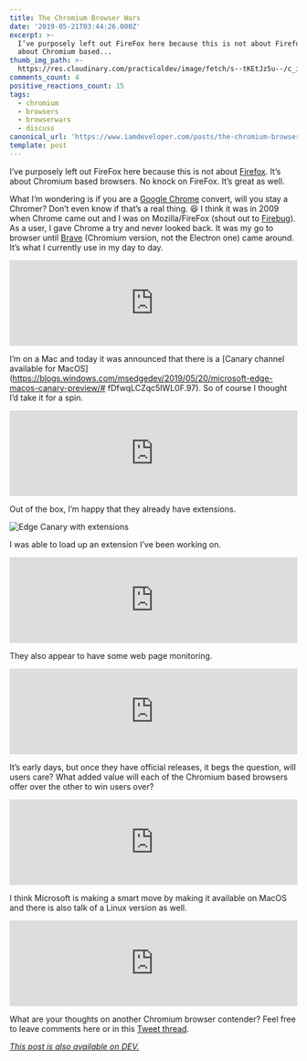 ```yaml
---
title: The Chromium Browser Wars
date: '2019-05-21T03:44:26.000Z'
excerpt: >-
  I’ve purposely left out FireFox here because this is not about Firefox. It’s
  about Chromium based...
thumb_img_path: >-
  https://res.cloudinary.com/practicaldev/image/fetch/s--tKEtJz5u--/c_imagga_scale,f_auto,fl_progressive,h_420,q_66,w_1000/https://media.giphy.com/media/xT0xemNCRU4TRrGDAI/giphy.gif
comments_count: 4
positive_reactions_count: 15
tags:
  - chromium
  - browsers
  - browserwars
  - discuss
canonical_url: 'https://www.iamdeveloper.com/posts/the-chromium-browser-wars-51oc/'
template: post
---
```


I’ve purposely left out FireFox here because this is not about [Firefox](https://www.mozilla.org/en-CA/firefox/new/). It’s about Chromium based browsers. No knock on FireFox. It’s great as well.

What I’m wondering is if you are a [Google Chrome](https://www.google.com/chrome) convert, will you stay a Chromer? Don’t even know if that’s a real thing. 😆 I think it was in 2009 when Chrome came out and I was on Mozilla/FireFox (shout out to [Firebug](https://getfirebug.com)). As a user, I gave Chrome a try and never looked back. It was my go to browser until [Brave](http://brave.com/) (Chromium version, not the Electron one) came around. It’s what I currently use in my day to day.

<iframe class="liquidTag" src="https://dev.to/embed/twitter?args=1083189063207845890" style="border: 0; width: 100%;"></iframe>

I’m on a Mac and today it was announced that there is a [Canary channel available for MacOS](https://blogs.windows.com/msedgedev/2019/05/20/microsoft-edge-macos-canary-preview/# fDfwqLCZqc5IWL0F.97). So of course I thought I’d take it for a spin.

<iframe class="liquidTag" src="https://dev.to/embed/twitter?args=1130673501738807296" style="border: 0; width: 100%;"></iframe>

Out of the box, I’m happy that they already have extensions.

![Edge Canary with extensions](https://thepracticaldev.s3.amazonaws.com/i/xoggtke4g3vbfegr2bz3.png)

I was able to load up an extension I’ve been working on.

<iframe class="liquidTag" src="https://dev.to/embed/link?args=https%3A%2F%2Fdev.to%2Fnickytonline%2Fan-a11y-extension-coming-to-a-browser-near-you-1mg2" style="border: 0; width: 100%;"></iframe>

They also appear to have some web page monitoring.

<iframe class="liquidTag" src="https://dev.to/embed/twitter?args=1130675159474626565" style="border: 0; width: 100%;"></iframe>

It’s early days, but once they have official releases, it begs the question, will users care? What added value will each of the Chromium based browsers offer over the other to win users over?

<iframe class="liquidTag" src="https://dev.to/embed/twitter?args=1130675153132822530" style="border: 0; width: 100%;"></iframe>

I think Microsoft is making a smart move by making it available on MacOS and there is also talk of a Linux version as well.

<iframe class="liquidTag" src="https://dev.to/embed/twitter?args=1130558708193288192" style="border: 0; width: 100%;"></iframe>

What are your thoughts on another Chromium browser contender? Feel free to leave comments here or in this [Tweet thread](https://twitter.com/nickytonline/status/1130673501738807296).

_[This post is also available on DEV.](https://dev.to/nickytonline/the-chromium-browser-wars-51oc)_

<script>
const parent = document.getElementsByTagName('head')[0];
const script = document.createElement('script');
script.type = 'text/javascript';
script.src = 'https://cdnjs.cloudflare.com/ajax/libs/iframe-resizer/4.1.1/iframeResizer.min.js';
script.charset = 'utf-8';
script.onload = function() {
    window.iFrameResize({}, '.liquidTag');
};
parent.appendChild(script);
</script>
